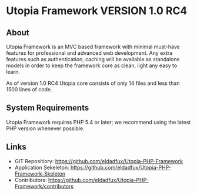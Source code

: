 
# Utopia Framework VERSION 1.0 RC4

## About
Utopia Framework is an MVC based framework with minimal must-have features for professional and advanced web development.
Any extra features such as authentication, caching will be available as standalone models in order to keep the framework core as clean, light any easy to learn.

As of version 1.0 RC4 Utopia core consists of only 14 files and less than 1500 lines of code.

## System Requirements
Utopia Framework requires PHP 5.4 or later; we recommend using the latest PHP version whenever possible.

## Links
* GIT Repositiory: https://github.com/eldadfux/Utopia-PHP-Framework
* Application Sekeleton: https://github.com/eldadfux/Utopia-PHP-Framework-Skeleton
* Contributors: https://github.com/eldadfux/Utopia-PHP-Framework/contributors
